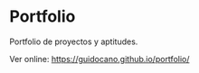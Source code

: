 # Portfolio
Portfolio de proyectos y aptitudes.

Ver online: https://guidocano.github.io/portfolio/
